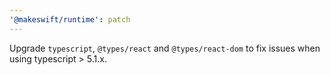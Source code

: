 ```yaml
---
'@makeswift/runtime': patch
---
```


Upgrade `typescript`, `@types/react` and `@types/react-dom` to fix issues when using typescript > 5.1.x.
